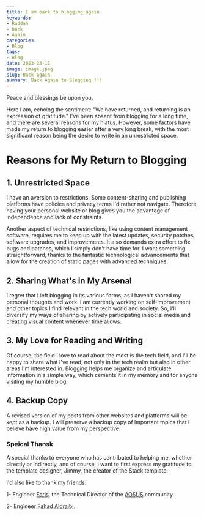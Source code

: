 ```yaml
---
title: I am back to blogging again
keywords:
- Raddah
- Back
- Again
categories:
- Blog
tags: 
- Blog
date: 2023-23-11
image: image.jpeg
slug: Back-again
summary: Back Again to Blogging !!!
---
```



Peace and blessings be upon you,


Here I am, echoing the sentiment: "We have returned, and returning is an expression of gratitude." I've been absent from blogging for a long time, and there are several reasons for my hiatus. However, some factors have made my return to blogging easier after a very long break, with the most significant reason being the desire to write in an unrestricted space.

# Reasons for My Return to Blogging
## 1. Unrestricted Space

I have an aversion to restrictions. Some content-sharing and publishing platforms have policies and privacy terms I'd rather not navigate. Therefore, having your personal website or blog gives you the advantage of independence and lack of constraints.

Another aspect of technical restrictions, like using content management software, requires me to keep up with the latest updates, security patches, software upgrades, and improvements. It also demands extra effort to fix bugs and patches, which I simply don't have time for. I want something straightforward, thanks to the fantastic technological advancements that allow for the creation of static pages with advanced techniques.

## 2. Sharing What's in My Arsenal

I regret that I left blogging in its various forms, as I haven't shared my personal thoughts and work. I am currently working on self-improvement and other topics I find relevant in the tech world and society. So, I'll diversify my ways of sharing by actively participating in social media and creating visual content whenever time allows.

## 3. My Love for Reading and Writing

Of course, the field I love to read about the most is the tech field, and I'll be happy to share what I've read, not only in the tech realm but also in other areas I'm interested in. Blogging helps me organize and articulate information in a simple way, which cements it in my memory and for anyone visiting my humble blog.

## 4. Backup Copy

A revised version of my posts from other websites and platforms will be kept as a backup. I will preserve a backup copy of important topics that I believe have high value from my perspective.

### Speical Thansk

A special thanks to everyone who has contributed to helping me, whether directly or indirectly, and of course, I want to first express my gratitude to the template designer, Jimmy, the creator of the Stack template.

I'd also like to thank my friends:

1- Engineer [Faris](https://fariszr.com/), the Technical Director of the [AOSUS](https://aosus.org) community.

2- Engineer [Fahad Aldraibi](https://www.fadvisor.net/blog/ ).
